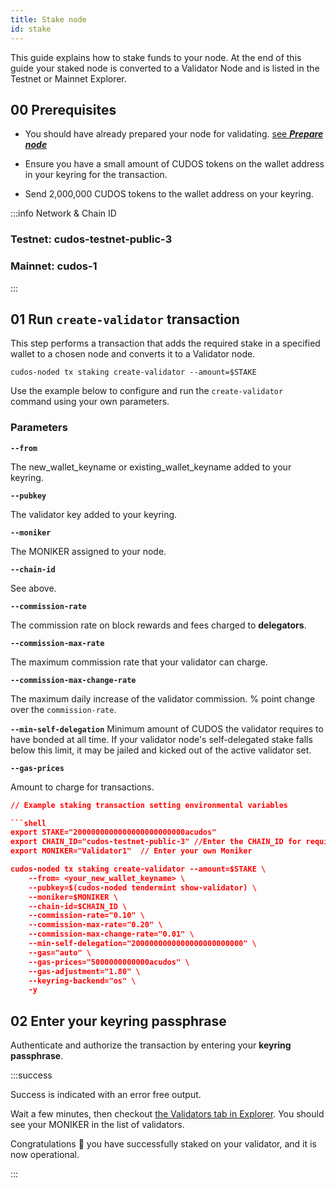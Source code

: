 ```yaml
---
title: Stake node
id: stake
---
```


This guide explains how to stake funds to your node. 
At the end of this guide your staked node is converted to a Validator Node and is listed in the Testnet or Mainnet Explorer. 

## 00 Prerequisites

* You should have already prepared your node for validating. [see ***Prepare node***](docs/node/run-node/prepare-node-for-validating)

* Ensure you have a small amount of CUDOS tokens on the wallet address in your keyring for the transaction. 

* Send 2,000,000 CUDOS tokens to the wallet address on your keyring.

:::info Network & Chain ID 

### Testnet: cudos-testnet-public-3
### Mainnet: cudos-1

:::

## 01 Run `create-validator` transaction

This step performs a transaction that adds the required stake in a specified wallet to a chosen node and converts it to a Validator node. 

```shell
cudos-noded tx staking create-validator --amount=$STAKE
```

Use the example below to configure and run the `create-validator` command using your own parameters.

### Parameters

**`--from `**

The new_wallet_keyname or existing_wallet_keyname added to your keyring.

**`--pubkey`** 

The validator key added to your keyring.

**`--moniker`** 

The MONIKER assigned to your node.

**`--chain-id`** 

See above.

**`--commission-rate`** 

The commission rate on block rewards and fees charged to **delegators**.

**`--commission-max-rate`**

The maximum commission rate that your validator can charge.

**`--commission-max-change-rate`**

The maximum daily increase of the validator commission. % point change over the `commission-rate`.

**`--min-self-delegation`**
Minimum amount of CUDOS the validator requires to have bonded at all time. If your validator node's self-delegated stake falls below this limit, it may be jailed and kicked out of the active validator set.

**`--gas-prices`**

Amount to charge for transactions. 


```json
// Example staking transaction setting environmental variables

```shell
export STAKE="2000000000000000000000000acudos"
export CHAIN_ID="cudos-testnet-public-3" //Enter the CHAIN_ID for required network
export MONIKER="Validator1"  // Enter your own Moniker

cudos-noded tx staking create-validator --amount=$STAKE \
    --from= <your_new_wallet_keyname> \
    --pubkey=$(cudos-noded tendermint show-validator) \
    --moniker=$MONIKER \
    --chain-id=$CHAIN_ID \
    --commission-rate="0.10" \
    --commission-max-rate="0.20" \
    --commission-max-change-rate="0.01" \
    --min-self-delegation="2000000000000000000000000" \
    --gas="auto" \
    --gas-prices="5000000000000acudos" \
    --gas-adjustment="1.80" \
    --keyring-backend="os" \
    -y
```

## 02 Enter your keyring passphrase

Authenticate and authorize the transaction by entering your **keyring passphrase**.

:::success

Success is indicated with an error free output. 

Wait a few minutes, then checkout [the Validators tab in Explorer](https://explorer.cudos.org/validators). You should see your MONIKER in the list of validators.

Congratulations 🎉 you have successfully staked on your validator, and it is now operational.

:::

